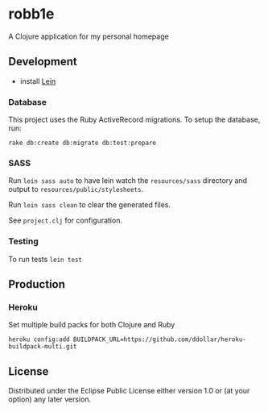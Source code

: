 # robb1e

A Clojure application for my personal homepage

## Development

- install [Lein](http://leiningen.org)

### Database

This project uses the Ruby ActiveRecord migrations. To setup the database, run:

    rake db:create db:migrate db:test:prepare

### SASS

Run `lein sass auto` to have lein watch the `resources/sass` directory and output to `resources/public/stylesheets`.

Run `lein sass clean` to clear the generated files.

See `project.clj` for configuration.

### Testing

To run tests `lein test`

## Production

### Heroku

Set multiple build packs for both Clojure and Ruby

    heroku config:add BUILDPACK_URL=https://github.com/ddollar/heroku-buildpack-multi.git

## License

Distributed under the Eclipse Public License either version 1.0 or (at
your option) any later version.

